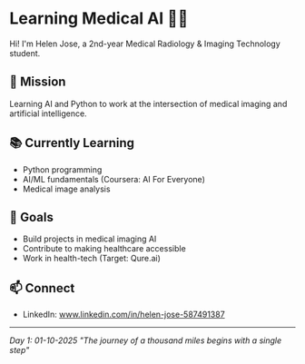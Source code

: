 # Learning Medical AI 🏥🤖

Hi! I'm Helen Jose, a 2nd-year Medical Radiology & Imaging Technology student.

## 🎯 Mission
Learning AI and Python to work at the intersection of medical imaging and artificial intelligence.

## 📚 Currently Learning
- Python programming
- AI/ML fundamentals (Coursera: AI For Everyone)
- Medical image analysis

## 🚀 Goals
- Build projects in medical imaging AI
- Contribute to making healthcare accessible
- Work in health-tech (Target: Qure.ai)

## 📫 Connect
- LinkedIn: www.linkedin.com/in/helen-jose-587491387


---
*Day 1: 01-10-2025*
*"The journey of a thousand miles begins with a single step"*
